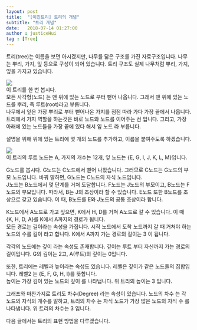 ```yaml
---
layout: post
title:  "[이진트리] 트리의 개념"
subtitle: "트리 개념"
date:   2018-07-14 01:27:00
author : justiceHui
tag : [Tree]
---
```


트리(tree)는 이름을 보면 아시겠지만, 나무를 닮은 구조를 가진 자료구조입니다. 나무는 뿌리, 가지, 잎 등으로 구성이 되어 있습니다. 트리 구조도 실제 나무처럼 뿌리, 가지, 잎을 가지고 있습니다.<br>

<img src = "https://i.imgur.com/q9CGd9g.png"><br>
이 트리를 한 번 봅시다.<br>
모든 사각형(노드) 는 맨 위에 있는 노드로 부터 뻗어 나옵니다. 그래서 맨 위에 있는 노드를 뿌리, 즉 루트(root)라고 부릅니다.<br>
나무에서 잎은 가장 뿌리로 부터 뻗어나온 가지를 점점 따라 가다 가장 끝에서 나옵니다. 트리에서 가지 역할을 하는것은 바로 노드와 노드를 이어주는 선 입니다. 그리고, 가장 아래에 있는 노드들을 가장 끝에 있다 해서 잎 노드 라 부릅니다.

설명을 위해 위에 있는 트리에 몇 개의 노드를 추가하고, 이름을 붙여주도록 하겠습니다.

<img src = "https://i.imgur.com/ixaDHc0.png"><br>
이 트리의 루트 노드는 A, 가지의 개수는 12개, 잎 노드는 {E, G, I, J, K, L, M}입니다.

G노드를 봅시다. G노드는 C노드에서 뻗어 나왔습니다. 그러므로 C노드는 G노드의 부모 노드입니다. 바꿔 말하면, G노드는 C노드의 자식 노드입니다.<br>
J노드는 B노드에서 몇 단계를 거쳐 도달합니다. F노드는 J노드의 부모이고, B노드는 F노드의 부모입니다. 따라서, B는 J의 조상이라 할 수 있습니다. E노드 또한 B노드를 조상으로 갖고 있습니다. 이 때, B노드를 E와 J노드의 공통 조상이라 합니다.

K노드에서 A노드로 가고 싶으면, K에서 H, D를 거쳐 A노드로 갈 수 있습니다. 이 때 {K, H, D, A}를 K에서 A까지의 경로가 됩니다.<br>
모든 경로는 길이라는 속성을 가집니다. 시작 노드에서 도착 노드까지 갈 때 거쳐야 하는 노드의 수를 길이 라고 합니다. K에서 A까지 가는 경로의 길이는 3 이 됩니다.

각각의 노드에는 깊이 라는 속성도 존재합니다. 깊이는 루트 부터 자신까지 가는 경로의 길이입니다. G의 깊이는 2고, A(루트)의 깊이는 0입니다.

또한, 트리에는 레벨과 높이라는 속성도 있습니다. 레벨은 깊이가 같은 노드들의 집합입니다. 레벨2 는 {E, F, G, H, I}를 뜻합니다.<br>
높이는 가장 깊이 있는 노드의 깊이 를 나타냅니다. 위 트리의 높이는 3 입니다.

그래프와 마찬가지로 트리도 차수(Degree) 라는 속성이 있습니다. 노드의 차수 는 각 노드의 자식의 개수를 말하고, 트리의 차수 는 자식 노드가 가장 많은 노드의 자식 수 를 나타냅니다. 위 트리의 차수는 3 입니다.

다음 글에서는 트리의 표현 방법을 다루겠습니다.
